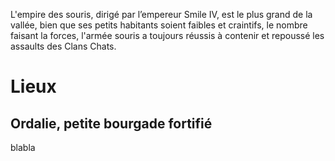 L'empire des souris, dirigé par l’empereur Smile IV, est le plus grand de la vallée, bien que ses petits habitants soient faibles et craintifs, le nombre faisant la forces, l'armée souris a toujours réussis à contenir et repoussé les assaults des Clans Chats. 

# Lieux
## Ordalie, petite bourgade fortifié
blabla